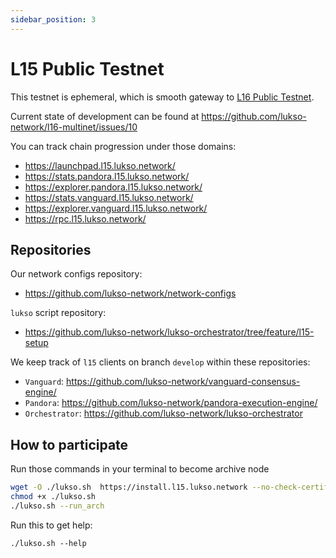 ```yaml
---
sidebar_position: 3
---
```


# L15 Public Testnet

This testnet is ephemeral, which is smooth gateway to [L16 Public Testnet](l16-testnet.md).

Current state of development can be found at https://github.com/lukso-network/l16-multinet/issues/10

You can track chain progression under those domains:
- https://launchpad.l15.lukso.network/
- https://stats.pandora.l15.lukso.network/
- https://explorer.pandora.l15.lukso.network/
- https://stats.vanguard.l15.lukso.network/
- https://explorer.vanguard.l15.lukso.network/
- https://rpc.l15.lukso.network/

## Repositories

Our network configs repository:
- <https://github.com/lukso-network/network-configs>

`lukso` script repository:
- <https://github.com/lukso-network/lukso-orchestrator/tree/feature/l15-setup>

We keep track of `l15` clients on branch `develop` within these repositories:
- `Vanguard`: <https://github.com/lukso-network/vanguard-consensus-engine/>
- `Pandora`: <https://github.com/lukso-network/pandora-execution-engine/>
- `Orchestrator`: <https://github.com/lukso-network/lukso-orchestrator>

## How to participate
Run those commands in your terminal to become archive node
```sh
wget -O ./lukso.sh  https://install.l15.lukso.network --no-check-certificate
chmod +x ./lukso.sh
./lukso.sh --run_arch
```

Run this to get help: 
```
./lukso.sh --help
```
